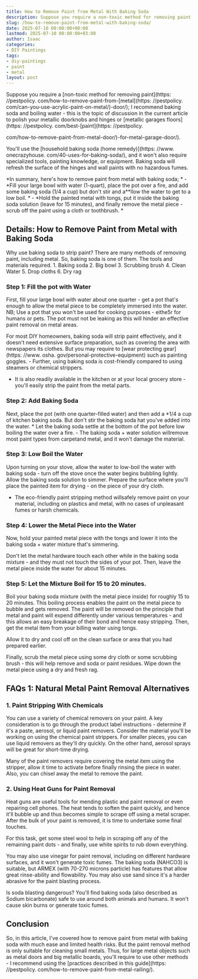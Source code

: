 ```yaml
---
title: How to Remove Paint from Metal With Baking Soda
description: Suppose you require a non-toxic method for removing paint-door  I recommend baking soda and boiling water - this is the topic of discussion in the current...
slug: /how-to-remove-paint-from-metal-with-baking-soda/
date: 2025-07-10 00:00:00+00:00
lastmod: 2025-07-10 00:00:00+03:00
author: Isaac
categories:
- DIY Paintings
tags:
- diy-paintings
- paint
- metal
layout: post
---
```


Suppose you require a [non-toxic method for removing paint](https: //pestpolicy. com/how-to-remove-paint-from-[metal](https: //pestpolicy. com/can-you-use-acrylic-paint-on-metal/)-door/); I recommend baking soda and boiling water - this is the topic of discussion in the current article to polish your metallic doorknobs and hinges or [metallic garages floors](https: //pestpolicy. com/best-[paint](https: //pestpolicy.

com/how-to-remove-paint-from-metal-door/)-for-metal-garage-door/).

You'll use the [household baking soda (home remedy)](https: //www. onecrazyhouse. com/40-uses-for-baking-soda/), and it won't also require specialized tools, painting knowledge, or equipment. Baking soda will refresh the surface of the hinges and wall paints with no hazardous fumes.

*In summary, here's how to remove paint from metal with baking soda; * - *Fill your large bowl with water (1-quart), place the pot over a fire, and add some baking soda (1/4 a cup) but don't stir and a**llow the water to get to a low boil. * - *Hold the painted metal with tongs, put it inside the baking soda solution (leave for 15 minutes), and finally remove the metal piece - scrub off the paint using a cloth or toothbrush. *

##  Details: How to Remove Paint from Metal with Baking Soda

Why use baking soda to strip paint? There are many methods of removing paint, including metal. So, baking soda is one of them. The tools and materials required. 1. Baking soda 2. Big bowl 3. Scrubbing brush 4. Clean Water 5. Drop cloths 6. Dry rag

###  Step 1: Fill the pot with Water

First, fill your large bowl with water about one quarter - get a pot that's enough to allow the metal piece to be completely immersed into the water. NB; Use a pot that you won't be used for cooking purposes - eithe5r for humans or pets. The pot must not be leaking as this will hinder an effective paint removal on metal areas.

For most DIY homeowners, baking soda will strip paint effectively, and it doesn't need extensive surface preparation, such as covering the area with newspapers its clothes. But you may require to [wear protecting gear](https: //www. osha. gov/personal-protective-equipment) such as painting goggles. - Further, using baking soda is cost-friendly compared to using steamers or chemical strippers.

- It is also readily available in the kitchen or at your local grocery store - you'll easily strip the paint from the metal parts.

###  Step 2: Add Baking Soda

Next, place the pot (with one quarter-filled water) and then add a *1/4 a cup of kitchen baking soda. But don't stir the baking soda hat you've added into the water. * Let the baking soda settle at the bottom of the pot before low boiling the water over a fire. - The baking soda + water solution willremove most paint types from carpetand metal, and it won't damage the material.

###  Step 3: Low Boil the Water

Upon turning on your stove, allow the water to low-boil the water with baking soda - turn off the stove once the water begins bubbling lightly. Allow the baking soda solution to simmer. Prepare the surface where you'll place the painted item for drying - on the piece of your dry cloth.

- The eco-friendly paint stripping method willsafely remove paint on your material, including on plastics and metal, with no cases of unpleasant fumes or harsh chemicals.

###  Step 4: Lower the Metal Piece into the Water

Now, hold your painted metal piece with the tongs and lower it into the baking soda + water mixture that's simmering.

Don't let the metal hardware touch each other while in the baking soda mixture - and they must not touch the sides of your pot. Then, leave the metal piece inside the water for about 15 minutes.

###  Step 5: Let the Mixture Boil for 15 to 20 minutes.

Boil your baking soda mixture (with the metal piece inside) for roughly 15 to 20 minutes. This boiling process enables the paint on the metal piece to bubble and gets removed. The paint will be removed on the principle that metal and paint will expend differently under various temperatures - and this allows an easy breakage of their bond and hence easy stripping. Then, get the metal item from your billing water using tongs.

Allow it to dry and cool off on the clean surface or area that you had prepared earlier.

Finally, scrub the metal piece using some dry cloth or some scrubbing brush - this will help remove and soda or paint residues. Wipe down the metal piece using a dry and fresh rag.

##  FAQs 1: Natural Metal Paint Removal Alternatives

###  1. Paint Stripping With Chemicals

You can use a variety of chemical removers on your paint. A key consideration is to go through the product label instructions - determine if it's a paste, aerosol, or liquid paint removers. Consider the material you'll be working on using the chemical paint strippers. For smaller pieces, you can use liquid removers as they'll dry quickly. On the other hand, aerosol sprays will be great for short-time drying.

Many of the paint removers require covering the metal item using the stripper, allow it time to activate before finally rinsing the piece in water. Also, you can chisel away the metal to remove the paint.

###  2. Using Heat Guns for Paint Removal

Heat guns are useful tools for mending plastic and paint removal or even repairing cell phones. The heat tends to soften the paint quickly, and hence it'll bubble up and thus becomes simple to scrape off using a metal scraper. After the bulk of your paint is removed, it is time to undertake some final touches.

For this task, get some steel wool to help in scraping off any of the remaining paint dots - and finally, use white spirits to rub down everything.

You may also use vinegar for paint removal, including on different hardware surfaces, and it won't generate toxic fumes. The baking soda (NAHCO3) is suitable, but ARMEX (with 70-270 microns particle) has features that allow great rinse-ability and flowability. You may also use sand since it's a harder abrasive for the paint blasting process.

Is soda blasting dangerous? You'll find baking soda (also described as Sodium bicarbonate) safe to use around both animals and humans. It won't cause skin burns or generate toxic fumes.

##  Conclusion

So, in this article, I've covered how to remove paint from metal with baking soda with much ease and limited health risks. But the paint removal method is only suitable for cleaning small metals. Thus, for large metal objects such as metal doors and big metallic boards, you'll require to use other methods - I recommend using the [practices described in this guide](https: //pestpolicy. com/how-to-remove-paint-from-metal-railing/).
